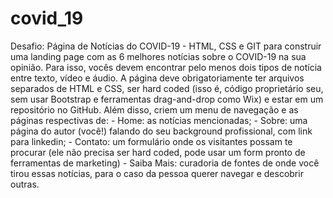 # covid_19
Desafio: Página de Notícias do COVID-19 - HTML, CSS e GIT para construir uma landing page com as 6 melhores notícias sobre o COVID-19 na sua opinião. Para isso, vocês devem encontrar pelo menos dois tipos de notícia entre texto, vídeo e áudio.  A página deve obrigatoriamente ter arquivos separados de HTML e CSS, ser hard coded (isso é, código proprietário seu, sem usar Bootstrap e ferramentas drag-and-drop como Wix) e estar em um repositório no GitHub.  Além disso, criem um menu de navegação e as páginas respectivas de:  - Home: as notícias mencionadas;  - Sobre: uma página do autor (você!) falando do seu background profissional, com link para linkedin;  - Contato: um formulário onde os visitantes possam te procurar (ele não precisa ser hard coded, pode usar um form pronto de ferramentas de marketing)  - Saiba Mais: curadoria de fontes de onde você tirou essas notícias, para o caso da pessoa querer navegar e descobrir outras.
